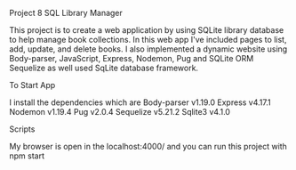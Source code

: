 Project 8
SQL Library Manager

This project is to create a web application by using SQLite library database to help manage book collections. In this web app I've included pages to list, add, update, and delete books. I also implemented a dynamic website using Body-parser, JavaScript, Express, Nodemon, Pug and SQLite ORM  Sequelize as well used SqLite database framework.

To Start App

I install the dependencies which are
Body-parser v1.19.0
Express v4.17.1
Nodemon v1.19.4
Pug v2.0.4
Sequelize v5.21.2
Sqlite3 v4.1.0

Scripts 

My browser is open in the localhost:4000/ and you can run this project with npm start





